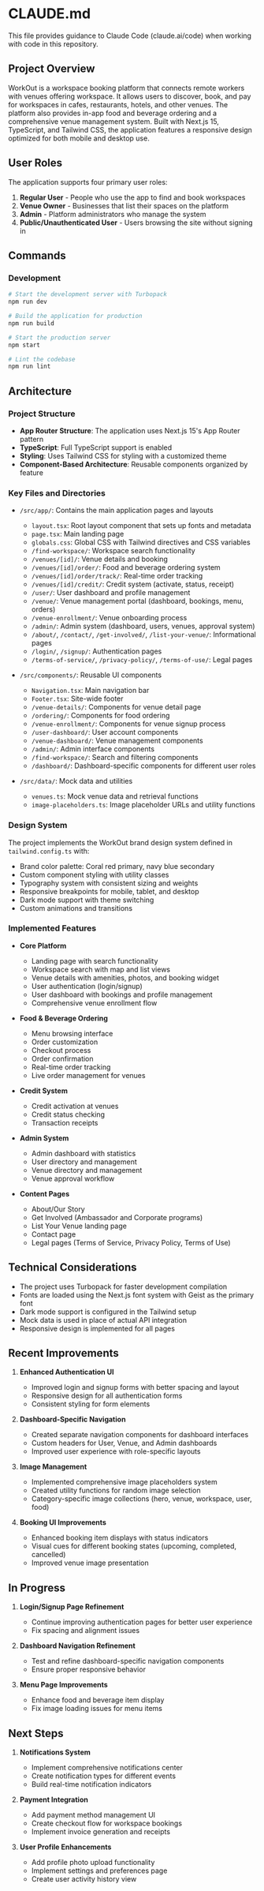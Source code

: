 # CLAUDE.md

This file provides guidance to Claude Code (claude.ai/code) when working with code in this repository.

## Project Overview

WorkOut is a workspace booking platform that connects remote workers with venues offering workspace. It allows users to discover, book, and pay for workspaces in cafes, restaurants, hotels, and other venues. The platform also provides in-app food and beverage ordering and a comprehensive venue management system. Built with Next.js 15, TypeScript, and Tailwind CSS, the application features a responsive design optimized for both mobile and desktop use.

## User Roles

The application supports four primary user roles:

1. **Regular User** - People who use the app to find and book workspaces
2. **Venue Owner** - Businesses that list their spaces on the platform
3. **Admin** - Platform administrators who manage the system
4. **Public/Unauthenticated User** - Users browsing the site without signing in

## Commands

### Development

```bash
# Start the development server with Turbopack
npm run dev

# Build the application for production
npm run build

# Start the production server
npm start

# Lint the codebase
npm run lint
```

## Architecture

### Project Structure

- **App Router Structure**: The application uses Next.js 15's App Router pattern
- **TypeScript**: Full TypeScript support is enabled
- **Styling**: Uses Tailwind CSS for styling with a customized theme
- **Component-Based Architecture**: Reusable components organized by feature

### Key Files and Directories

- `/src/app/`: Contains the main application pages and layouts
  - `layout.tsx`: Root layout component that sets up fonts and metadata
  - `page.tsx`: Main landing page
  - `globals.css`: Global CSS with Tailwind directives and CSS variables
  - `/find-workspace/`: Workspace search functionality
  - `/venues/[id]/`: Venue details and booking
  - `/venues/[id]/order/`: Food and beverage ordering system
  - `/venues/[id]/order/track/`: Real-time order tracking
  - `/venues/[id]/credit/`: Credit system (activate, status, receipt)
  - `/user/`: User dashboard and profile management
  - `/venue/`: Venue management portal (dashboard, bookings, menu, orders)
  - `/venue-enrollment/`: Venue onboarding process
  - `/admin/`: Admin system (dashboard, users, venues, approval system)
  - `/about/`, `/contact/`, `/get-involved/`, `/list-your-venue/`: Informational pages
  - `/login/`, `/signup/`: Authentication pages
  - `/terms-of-service/`, `/privacy-policy/`, `/terms-of-use/`: Legal pages

- `/src/components/`: Reusable UI components
  - `Navigation.tsx`: Main navigation bar
  - `Footer.tsx`: Site-wide footer
  - `/venue-details/`: Components for venue detail page
  - `/ordering/`: Components for food ordering
  - `/venue-enrollment/`: Components for venue signup process
  - `/user-dashboard/`: User account components
  - `/venue-dashboard/`: Venue management components
  - `/admin/`: Admin interface components
  - `/find-workspace/`: Search and filtering components
  - `/dashboard/`: Dashboard-specific components for different user roles

- `/src/data/`: Mock data and utilities
  - `venues.ts`: Mock venue data and retrieval functions
  - `image-placeholders.ts`: Image placeholder URLs and utility functions

### Design System

The project implements the WorkOut brand design system defined in `tailwind.config.ts` with:

- Brand color palette: Coral red primary, navy blue secondary
- Custom component styling with utility classes
- Typography system with consistent sizing and weights
- Responsive breakpoints for mobile, tablet, and desktop
- Dark mode support with theme switching
- Custom animations and transitions

### Implemented Features

- **Core Platform**
  - Landing page with search functionality
  - Workspace search with map and list views
  - Venue details with amenities, photos, and booking widget
  - User authentication (login/signup)
  - User dashboard with bookings and profile management
  - Comprehensive venue enrollment flow

- **Food & Beverage Ordering**
  - Menu browsing interface
  - Order customization
  - Checkout process
  - Order confirmation
  - Real-time order tracking
  - Live order management for venues

- **Credit System**
  - Credit activation at venues
  - Credit status checking
  - Transaction receipts

- **Admin System**
  - Admin dashboard with statistics
  - User directory and management
  - Venue directory and management
  - Venue approval workflow

- **Content Pages**
  - About/Our Story
  - Get Involved (Ambassador and Corporate programs)
  - List Your Venue landing page
  - Contact page
  - Legal pages (Terms of Service, Privacy Policy, Terms of Use)

## Technical Considerations

- The project uses Turbopack for faster development compilation
- Fonts are loaded using the Next.js font system with Geist as the primary font
- Dark mode support is configured in the Tailwind setup
- Mock data is used in place of actual API integration
- Responsive design is implemented for all pages

## Recent Improvements

1. **Enhanced Authentication UI**
   - Improved login and signup forms with better spacing and layout
   - Responsive design for all authentication forms
   - Consistent styling for form elements

2. **Dashboard-Specific Navigation**
   - Created separate navigation components for dashboard interfaces
   - Custom headers for User, Venue, and Admin dashboards
   - Improved user experience with role-specific layouts

3. **Image Management**
   - Implemented comprehensive image placeholders system
   - Created utility functions for random image selection
   - Category-specific image collections (hero, venue, workspace, user, food)

4. **Booking UI Improvements**
   - Enhanced booking item displays with status indicators
   - Visual cues for different booking states (upcoming, completed, cancelled)
   - Improved venue image presentation

## In Progress

1. **Login/Signup Page Refinement**
   - Continue improving authentication pages for better user experience
   - Fix spacing and alignment issues

2. **Dashboard Navigation Refinement**
   - Test and refine dashboard-specific navigation components
   - Ensure proper responsive behavior

3. **Menu Page Improvements**
   - Enhance food and beverage item display
   - Fix image loading issues for menu items

## Next Steps

1. **Notifications System**
   - Implement comprehensive notifications center
   - Create notification types for different events
   - Build real-time notification indicators

2. **Payment Integration**
   - Add payment method management UI
   - Create checkout flow for workspace bookings
   - Implement invoice generation and receipts

3. **User Profile Enhancements**
   - Add profile photo upload functionality
   - Implement settings and preferences page
   - Create user activity history view